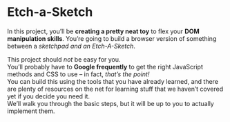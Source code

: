 # Etch-a-Sketch

In this project, you’ll be <strong>creating a pretty neat toy</strong> to flex your <strong>DOM manipulation skills</strong>. You’re going to build a browser version of something between a <em>sketchpad and an Etch-A-Sketch</em>.

This project should <em>not</em> be easy for you.<BR>
You’ll probably have to <strong>Google frequently</strong> to get the right JavaScript methods and CSS to use – in fact, <em>that’s the point!</em><br>
You can build this using the tools that you have already learned, and there are plenty of resources on the net for learning stuff that we haven’t covered yet if you decide you need it.<br>
We’ll walk you through the basic steps, but it will be up to you to actually implement them.
